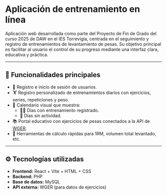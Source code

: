 # Aplicación de entrenamiento en línea

Aplicación web desarrollada como parte del Proyecto de Fin de Grado del curso 2025 de DAW en el IES Torrevigía, centrada en el seguimiento y registro de entrenamientos de levantamiento de pesas. Su objetivo principal es facilitar al usuario el control de su progreso mediante una interfaz clara, educativa y práctica.

---

## 🚀 Funcionalidades principales

- 🔐 Registro e inicio de sesión de usuarios.
- 🏋️ Registro personalizado de entrenamientos diarios con ejercicios, series, repeticiones y peso.
- 📅 Calendario visual que muestra:
  - 🏋️‍♀️ Días con entrenamiento registrado.
  - 🔴 Días sin actividad.
- 📚 Portal educativo con ejercicios de pesas conectados a la API de [WGER](https://wger.de/es/software/api).
- 🧮 Herramientas de cálculo rápidas para 1RM, volumen total levantado, etc.

---

## ⚙️ Tecnologías utilizadas

- **Frontend:** React + Vite + HTML + CSS
- **Backend:** PHP
- **Base de datos:** MySQL
- **API externa:** WGER (para datos de ejercicios)

